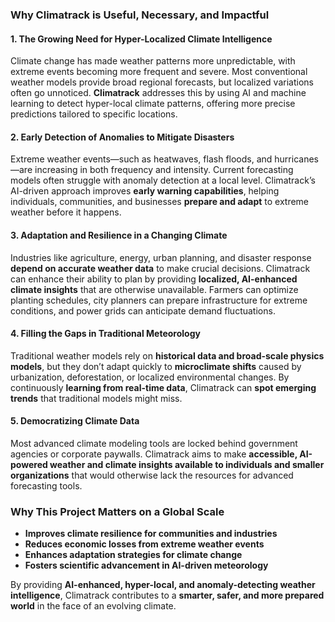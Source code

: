 ### Why Climatrack is Useful, Necessary, and Impactful  

#### **1. The Growing Need for Hyper-Localized Climate Intelligence**  
Climate change has made weather patterns more unpredictable, with extreme events becoming more frequent and severe. Most conventional weather models provide broad regional forecasts, but localized variations often go unnoticed. **Climatrack** addresses this by using AI and machine learning to detect hyper-local climate patterns, offering more precise predictions tailored to specific locations.  

#### **2. Early Detection of Anomalies to Mitigate Disasters**  
Extreme weather events—such as heatwaves, flash floods, and hurricanes—are increasing in both frequency and intensity. Current forecasting models often struggle with anomaly detection at a local level. Climatrack’s AI-driven approach improves **early warning capabilities**, helping individuals, communities, and businesses **prepare and adapt** to extreme weather before it happens.  

#### **3. Adaptation and Resilience in a Changing Climate**  
Industries like agriculture, energy, urban planning, and disaster response **depend on accurate weather data** to make crucial decisions. Climatrack can enhance their ability to plan by providing **localized, AI-enhanced climate insights** that are otherwise unavailable. Farmers can optimize planting schedules, city planners can prepare infrastructure for extreme conditions, and power grids can anticipate demand fluctuations.  

#### **4. Filling the Gaps in Traditional Meteorology**  
Traditional weather models rely on **historical data and broad-scale physics models**, but they don’t adapt quickly to **microclimate shifts** caused by urbanization, deforestation, or localized environmental changes. By continuously **learning from real-time data**, Climatrack can **spot emerging trends** that traditional models might miss.  

#### **5. Democratizing Climate Data**  
Most advanced climate modeling tools are locked behind government agencies or corporate paywalls. Climatrack aims to make **accessible, AI-powered weather and climate insights available to individuals and smaller organizations** that would otherwise lack the resources for advanced forecasting tools.  

### **Why This Project Matters on a Global Scale**  
- **Improves climate resilience for communities and industries**  
- **Reduces economic losses from extreme weather events**  
- **Enhances adaptation strategies for climate change**  
- **Fosters scientific advancement in AI-driven meteorology**  

By providing **AI-enhanced, hyper-local, and anomaly-detecting weather intelligence**, Climatrack contributes to a **smarter, safer, and more prepared world** in the face of an evolving climate.